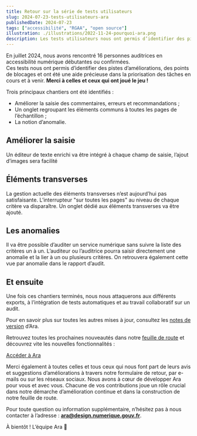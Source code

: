 ```yaml
---
title: Retour sur la série de tests utilisateurs
slug: 2024-07-23-tests-utilisateurs-ara
publishedDate: 2024-07-23
tags: ["accessibilité", "RGAA", "open source"]
illustration: ./illustrations/2022-11-24-pourquoi-ara.png
description: Les tests utilisateurs nous ont permis d’identifier des pistes d’améliorations, des points de blocages et ont été une aide précieuse dans la priorisation des tâches en cours et à venir.
---
```


<p class="fr-text--lead">En juillet 2024, nous avons rencontré 16 personnes auditrices en accessibilité numérique débutantes ou confirmées.<br>
Ces tests nous ont permis d’identifier des pistes d’améliorations, des points de blocages et ont été une aide précieuse dans la priorisation des tâches en cours et à venir. <strong>Merci à celles et ceux qui ont joué le jeu !</strong></p>
 
Trois principaux chantiers ont été identifiés :

* Améliorer la saisie des commentaires, erreurs et recommandations ;
* Un onglet regroupant les éléments communs à toutes les pages de l’échantillon ;
* La notion d’anomalie.

<h2 class="fr-mt-4w fr-mb-1w fr-h5">Améliorer la saisie</h2> 
Un éditeur de texte enrichi va être intégré à chaque champ de saisie, l’ajout d’images sera facilité

<h2 class="fr-mt-4w fr-mb-1w fr-h5">Éléments transverses</h2> 
La gestion actuelle des éléments transverses n’est aujourd’hui pas satisfaisante.
L’interrupteur "sur toutes les pages" au niveau de chaque critère va disparaître. Un onglet dédié aux éléments transverses va être ajouté.

<h2 class="fr-mt-4w fr-mb-1w fr-h5">Les anomalies</h2> 
Il va être possible d’auditer un service numérique sans suivre la liste des critères un à un. L’auditeur ou l’auditrice pourra saisir directement une anomalie et la lier à un ou plusieurs critères. On retrouvera également cette vue par anomalie dans le rapport d’audit.

<h2 class="fr-mt-4w fr-mb-1w fr-h5">Et ensuite</h2> 

Une fois ces chantiers terminés, nous nous attaquerons aux différents exports, à l’intégration de tests automatiques et au travail collaboratif sur un audit.

<p class="fr-mt-4w">Pour en savoir plus sur toutes les autres mises à jour, consultez les <a href="https://ara.numerique.gouv.fr/notes-de-versions" rel="noopener noreferrer" target="_blank"  title="notes de version - nouvelle fenêtre">notes de version</a> d’Ara.</p>


<p class="fr-mt-4w">Retrouvez toutes les prochaines nouveautés dans notre <a href="https://ara.numerique.gouv.fr/feuille-de-route" rel="noopener noreferrer" target="_blank"  title="Feuille de route - nouvelle fenêtre">feuille de route</a> et découvrez vite les nouvelles fonctionnalités&nbsp;:</p>

<div class="fr-container fr-my-4w">
<div class="fr-grid-row fr-grid-row--center">
<a class="fr-btn" target="_blank" rel="noopener noreferrer" title="Accéder à Ara - nouvelle fenêtre" href="https://ara.numerique.gouv.fr">Accéder à Ara</a>
</div>
</div>  

Merci également à toutes celles et tous ceux qui nous font part de leurs avis et suggestions d’améliorations à travers notre formulaire de retour, par e-mails ou sur les réseaux sociaux. Nous avons à cœur de développer Ara pour vous et avec vous. Chacune de vos contributions joue un rôle crucial dans notre démarche d’amélioration continue et dans la construction de notre feuille de route.

Pour toute question ou information supplémentaire, n’hésitez pas à nous contacter à l’adresse&nbsp;: **ara@design.numerique.gouv.fr**.

À bientôt&nbsp;!
L’équipe Ara&nbsp;<span aria-hidden="true">🦜</span>
